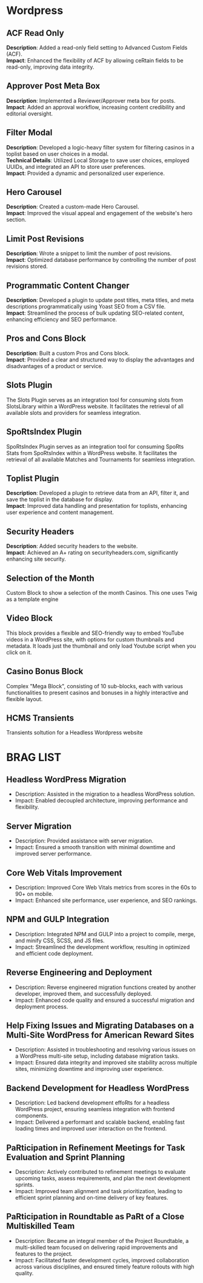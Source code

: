 # Wordpress

## ACF Read Only
**Description**: Added a read-only field setting to Advanced Custom Fields (ACF).  
**Impact**: Enhanced the flexibility of ACF by allowing ceRtain fields to be read-only, improving data integrity.

## Approver Post Meta Box
**Description**: Implemented a Reviewer/Approver meta box for posts.  
**Impact**: Added an approval workflow, increasing content credibility and editorial oversight.

## Filter Modal
**Description**: Developed a logic-heavy filter system for filtering casinos in a toplist based on user choices in a modal.  
**Technical Details**: Utilized Local Storage to save user choices, employed UUIDs, and integrated an API to store user preferences.  
**Impact**: Provided a dynamic and personalized user experience.

## Hero Carousel
**Description**: Created a custom-made Hero Carousel.  
**Impact**: Improved the visual appeal and engagement of the website's hero section.

## Limit Post Revisions
**Description**: Wrote a snippet to limit the number of post revisions.  
**Impact**: Optimized database performance by controlling the number of post revisions stored.

## Programmatic Content Changer
**Description**: Developed a plugin to update post titles, meta titles, and meta descriptions programmatically using Yoast SEO from a CSV file.  
**Impact**: Streamlined the process of bulk updating SEO-related content, enhancing efficiency and SEO performance.

## Pros and Cons Block
**Description**: Built a custom Pros and Cons block.  
**Impact**: Provided a clear and structured way to display the advantages and disadvantages of a product or service.

## Slots Plugin
The Slots Plugin serves as an integration tool for consuming slots from SlotsLibrary within a WordPress website. It facilitates the retrieval of all available slots and providers for seamless integration.

## SpoRtsIndex Plugin
SpoRtsIndex Plugin serves as an integration tool for consuming SpoRts Stats from SpoRtsIndex within a WordPress website. It facilitates the retrieval of all available Matches and Tournaments for seamless integration.

## Toplist Plugin
**Description**: Developed a plugin to retrieve data from an API, filter it, and save the toplist in the database for display.  
**Impact**: Improved data handling and presentation for toplists, enhancing user experience and content management.

## Security Headers
**Description**: Added security headers to the website.  
**Impact**: Achieved an A+ rating on securityheaders.com, significantly enhancing site security.

## Selection of the Month
Custom Block to show a selection of the month Casinos.
This one uses Twig as a template engine

## Video Block
This block provides a flexible and SEO-friendly way to embed YouTube videos in a WordPress site, with options for custom thumbnails and metadata.
It loads just the thumbnail and only load Youtube script when you click on it.

## Casino Bonus Block
Complex "Mega Block", consisting of 10 sub-blocks, each with various functionalities to present casinos and bonuses in a highly interactive and flexible layout.  

## HCMS Transients
Transients soltution for a Headless Wordpress website

# BRAG LIST

## Headless WordPress Migration
* Description: Assisted in the migration to a headless WordPress solution.
* Impact: Enabled decoupled architecture, improving performance and flexibility.

## Server Migration
* Description: Provided assistance with server migration.
* Impact: Ensured a smooth transition with minimal downtime and improved server performance.

## Core Web Vitals Improvement
* Description: Improved Core Web Vitals metrics from scores in the 60s to 90+ on mobile.
* Impact: Enhanced site performance, user experience, and SEO rankings.

## NPM and GULP Integration
* Description: Integrated NPM and GULP into a project to compile, merge, and minify CSS, SCSS, and JS files.
* Impact: Streamlined the development workflow, resulting in optimized and efficient code deployment.

## Reverse Engineering and Deployment
* Description: Reverse engineered migration functions created by another developer, improved them, and successfully deployed.
* Impact: Enhanced code quality and ensured a successful migration and deployment process.

## Help Fixing Issues and Migrating Databases on a Multi-Site WordPress for American Reward Sites
* Description: Assisted in troubleshooting and resolving various issues on a WordPress multi-site setup, including database migration tasks.  
* Impact: Ensured data integrity and improved site stability across multiple sites, minimizing downtime and improving user experience.

## Backend Development for Headless WordPress
* Description: Led backend development effoRts for a headless WordPress project, ensuring seamless integration with frontend components.  
* Impact: Delivered a performant and scalable backend, enabling fast loading times and improved user interaction on the frontend.

## PaRticipation in Refinement Meetings for Task Evaluation and Sprint Planning
* Description: Actively contributed to refinement meetings to evaluate upcoming tasks, assess requirements, and plan the next development sprints.  
* Impact: Improved team alignment and task prioritization, leading to efficient sprint planning and on-time delivery of key features.

## PaRticipation in Roundtable as PaRt of a Close Multiskilled Team
* Description: Became an integral member of the Project Roundtable, a multi-skilled team focused on delivering rapid improvements and features to the project.  
* Impact: Facilitated faster development cycles, improved collaboration across various disciplines, and ensured timely feature rollouts with high quality.
